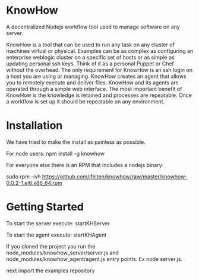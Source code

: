 KnowHow
=========

A decentralized Nodejs workflow tool used to manage software on any server.

KnowHow is a tool that can be used to run any task on any cluster of machines virtual or physical. Examples can be as complex as configuring an enterprise weblogic cluster on a specific set of hosts or as simple as updating personal ssh keys. Think of it as a personal Puppet or Chef without the overhead. The only requirement for KnowHow is an ssh login on a host you are using or managing. KnowHow creates an agent that allows you to remotely execute and deliver files. KnowHow and its agents are operated through a simple web interface. The most important benefit of KnowHow is the knowledge is retained and processes are repeatable. Once a workflow is set up it should be repeatable on any environment.

Installation
============
We have tried to make the install as painless as possible.

For node users:
npm install -g knowhow

For everyone else there is an RPM that includes a nodejs binary:

sudo rpm -ivh https://github.com/jfelten/knowhow/raw/master/knowhow-0.0.2-1.el6.x86_64.rpm

Getting Started
============
To start the server execute: startKHServer

To start the agent execute: startKHAgent

If you cloned the project you run the node_modules/knowhow_server/server.js and node_modules/knowhow_agent/agent.js entry points.  Ex node server.js.

next import the examples repository
